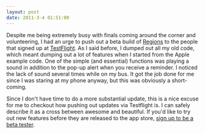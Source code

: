 ```yaml
---
layout: post
date: 2011-3-4 01:51:00
---
```


Despite me being extremely busy with finals coming around the corner and volunteering, I had an urge to push out a beta build of [Regions](http://itunes.apple.com/us/app/regions/id392441093) to the people that signed up at [TestFlight](http://testflightapp.com/). As I said before, I dumped out all my old code, which meant dumping out a lot of features when I started from the Apple example code. One of the simple (and essential) functions was playing a sound in addition to the pop-up alert when you receive a reminder. I noticed the lack of sound several times while on my bus. It got the job done for me since I was staring at my phone anyway, but this was obviously a short-coming.

Since I don't have time to do a more substantial update, this is a nice excuse for me to checkout how pushing out updates via Testflight is. I can safely describe it as a cross between awesome and beautiful. If you'd like to try out new features before they are released to the app store, [sign up to be a beta tester](http://testflightapp.com/join/58ec4b848be2c155c68078d6cf4d1809-MTA3OA/).